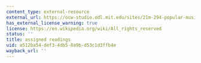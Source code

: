 ```yaml
---
content_type: external-resource
external_url: https://ocw-studio.odl.mit.edu/sites/21m-294-popular-musics-of-the-world-spring-2005/type/page/edit/eb4000ce-bd6d-fe68-40b2-ac68a5e8893e/#Assigned_Readings
has_external_license_warning: true
license: https://en.wikipedia.org/wiki/All_rights_reserved
status: ''
title: assigned readings
uid: a512ba54-def3-4db5-8a9b-d53c1d3ffb4e
wayback_url: ''
---
```

